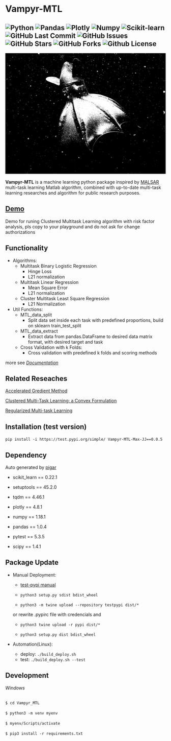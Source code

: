 # Vampyr-MTL

![Python](https://img.shields.io/badge/Python-^3.6-blue.svg?logo=python&longCache=true&logoColor=white&colorB=5e81ac&style=flat-square&colorA=4c566a)
![Pandas](https://img.shields.io/badge/Pandas-v1.0.4-blue.svg?longCache=true&logo=python&longCache=true&style=flat-square&logoColor=white&colorB=5e81ac&colorA=4c566a)
![Plotly](https://img.shields.io/badge/Plotly-v4.8.1-blue.svg?longCache=true&logo=python&longCache=true&style=flat-square&logoColor=white&colorB=5e81ac&colorA=4c566a)
![Numpy](https://img.shields.io/badge/Numpy-v1.18.0-blue.svg?longCache=true&logo=python&longCache=true&style=flat-square&logoColor=white&colorB=5e81ac&colorA=4c566a)
![Scikit-learn](https://img.shields.io/badge/sklearn-v0.23.0-blue.svg?longCache=true&logo=python&longCache=true&style=flat-square&logoColor=white&colorB=5e81ac&colorA=4c566a)
![GitHub Last Commit](https://img.shields.io/github/last-commit/google/skia.svg?style=flat-square&colorA=4c566a&colorB=a3be8c)
![GitHub Issues](https://img.shields.io/github/issues/Interactive-Media-Lab-Data-Science-Team/Vampyr-MTL)
![GitHub Stars](https://img.shields.io/github/stars/Interactive-Media-Lab-Data-Science-Team/Vampyr-MTL)
![GitHub Forks](https://img.shields.io/github/forks/Interactive-Media-Lab-Data-Science-Team/Vampyr-MTL)
![Github License](https://img.shields.io/github/license/Interactive-Media-Lab-Data-Science-Team/Vampyr-MTL)
---
![Vampire Squid](/package_info/logo_large.png "Vampyr Inspiration")

**Vampyr-MTL** is a machine learning python package inspired by [MALSAR](https://github.com/jiayuzhou/MALSAR) multi-task learning Matlab algorithm, combined with up-to-date multi-task learning researches and algorithm for public research purposes.
## [Demo](https://colab.research.google.com/drive/1SVMAEnu1Jk4ldvUqI5iuA7D1zlxXrLrr?usp=sharing)
Demo for runing Clustered Multitask Learning algorithm with risk factor analysis, pls copy to your playground and do not ask for change authorizations

## Functionality
* Algorithms:
  - Multitask Binary Logistic Regression
    + Hinge Loss 
    + L21 normalization
  - Multitask Linear Regression
    + Mean Square Error
    + L21 normalization
  - Cluster Multitask Least Square Regression
    + L21 Normalization
* Util Functions:
  - MTL_data_split
    + Split data set inside each task with predefined proportions, build on sklearn train_test_split
  - MTL_data_extract
    + Extract data from pandas.DataFrame to desired data matrix format, with desired target and task
  - Cross Validation with k Folds:
    + Cross validation with predefined k folds and scoring methods
    
more see [*Documentation*](https://vampyr-mtl.readthedocs.io/en/latest/)

## Related Reseaches
[Accelerated Gredient Method](https://arxiv.org/pdf/1310.3787.pdf)

[Clustered Multi-Task Learning: a Convex Formulation](https://papers.nips.cc/paper/3499-clustered-multi-task-learning-a-convex-formulation.pdf)

[Regularized Multi-task Learning](https://dl.acm.org/doi/pdf/10.1145/1014052.1014067)

## Installation (test version)
``pip install -i https://test.pypi.org/simple/ Vampyr-MTL-Max-JJ==0.0.5``

## Dependency
Auto generated by [pigar](https://github.com/damnever/pigar)
- scikit_learn == 0.22.1

- setuptools == 45.2.0

- tqdm == 4.46.1

- plotly == 4.8.1

- numpy == 1.18.1

- pandas == 1.0.4

- pytest == 5.3.5

- scipy == 1.4.1

## Package Update

* Manual Deployment:

  - [test-pypi manual](https://packaging.python.org/tutorials/packaging-projects/)

  - ``python3 setup.py sdist bdist_wheel``

  - ``python3 -m twine upload --repository testpypi dist/*``

  or rewrite .pypirc file with credencials and 

  - ``python3 twine upload -r pypi dist/*``

  - ``python3 setup.py dist bdist_wheel``

* Automation(Linux):
  - deploy: ``./build_deploy.sh``
  - test: ``./build_deploy.sh --test``

## Development

*Windows*
```$ git clone https://github.com/Interactive-Media-Lab-Data-Science-Team/Vampyr-MTL.git

$ cd Vampyr_MTL

$ python3 -m venv myenv

$ myenv/Scripts/activate

$ pip3 install -r requirements.txt
```
